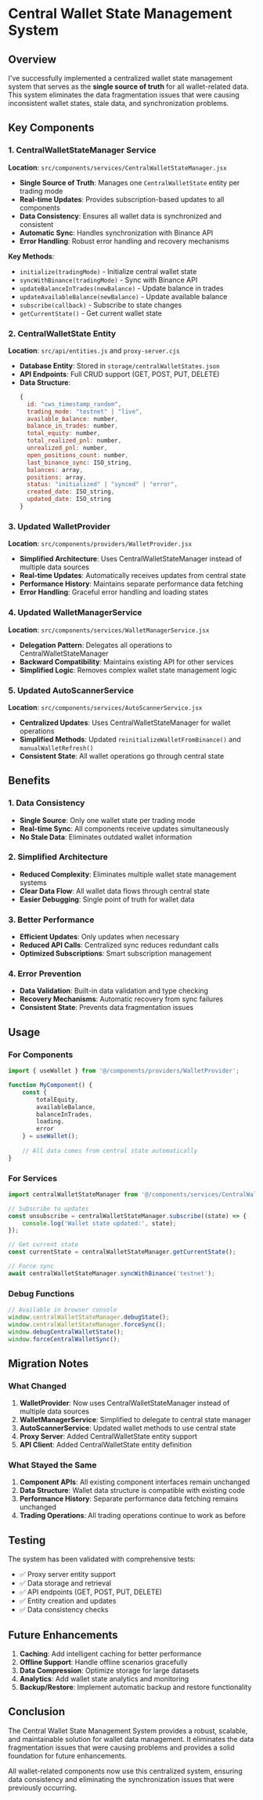 # Central Wallet State Management System

## Overview

I've successfully implemented a centralized wallet state management system that serves as the **single source of truth** for all wallet-related data. This system eliminates the data fragmentation issues that were causing inconsistent wallet states, stale data, and synchronization problems.

## Key Components

### 1. CentralWalletStateManager Service
**Location**: `src/components/services/CentralWalletStateManager.jsx`

- **Single Source of Truth**: Manages one `CentralWalletState` entity per trading mode
- **Real-time Updates**: Provides subscription-based updates to all components
- **Data Consistency**: Ensures all wallet data is synchronized and consistent
- **Automatic Sync**: Handles synchronization with Binance API
- **Error Handling**: Robust error handling and recovery mechanisms

**Key Methods**:
- `initialize(tradingMode)` - Initialize central wallet state
- `syncWithBinance(tradingMode)` - Sync with Binance API
- `updateBalanceInTrades(newBalance)` - Update balance in trades
- `updateAvailableBalance(newBalance)` - Update available balance
- `subscribe(callback)` - Subscribe to state changes
- `getCurrentState()` - Get current wallet state

### 2. CentralWalletState Entity
**Location**: `src/api/entities.js` and `proxy-server.cjs`

- **Database Entity**: Stored in `storage/centralWalletStates.json`
- **API Endpoints**: Full CRUD support (GET, POST, PUT, DELETE)
- **Data Structure**:
  ```javascript
  {
    id: "cws_timestamp_random",
    trading_mode: "testnet" | "live",
    available_balance: number,
    balance_in_trades: number,
    total_equity: number,
    total_realized_pnl: number,
    unrealized_pnl: number,
    open_positions_count: number,
    last_binance_sync: ISO_string,
    balances: array,
    positions: array,
    status: "initialized" | "synced" | "error",
    created_date: ISO_string,
    updated_date: ISO_string
  }
  ```

### 3. Updated WalletProvider
**Location**: `src/components/providers/WalletProvider.jsx`

- **Simplified Architecture**: Uses CentralWalletStateManager instead of multiple data sources
- **Real-time Updates**: Automatically receives updates from central state
- **Performance History**: Maintains separate performance data fetching
- **Error Handling**: Graceful error handling and loading states

### 4. Updated WalletManagerService
**Location**: `src/components/services/WalletManagerService.jsx`

- **Delegation Pattern**: Delegates all operations to CentralWalletStateManager
- **Backward Compatibility**: Maintains existing API for other services
- **Simplified Logic**: Removes complex wallet state management logic

### 5. Updated AutoScannerService
**Location**: `src/components/services/AutoScannerService.jsx`

- **Centralized Updates**: Uses CentralWalletStateManager for wallet operations
- **Simplified Methods**: Updated `reinitializeWalletFromBinance()` and `manualWalletRefresh()`
- **Consistent State**: All wallet operations go through central state

## Benefits

### 1. Data Consistency
- **Single Source**: Only one wallet state per trading mode
- **Real-time Sync**: All components receive updates simultaneously
- **No Stale Data**: Eliminates outdated wallet information

### 2. Simplified Architecture
- **Reduced Complexity**: Eliminates multiple wallet state management systems
- **Clear Data Flow**: All wallet data flows through central state
- **Easier Debugging**: Single point of truth for wallet data

### 3. Better Performance
- **Efficient Updates**: Only updates when necessary
- **Reduced API Calls**: Centralized sync reduces redundant calls
- **Optimized Subscriptions**: Smart subscription management

### 4. Error Prevention
- **Data Validation**: Built-in data validation and type checking
- **Recovery Mechanisms**: Automatic recovery from sync failures
- **Consistent State**: Prevents data fragmentation issues

## Usage

### For Components
```javascript
import { useWallet } from '@/components/providers/WalletProvider';

function MyComponent() {
    const {
        totalEquity,
        availableBalance,
        balanceInTrades,
        loading,
        error
    } = useWallet();
    
    // All data comes from central state automatically
}
```

### For Services
```javascript
import centralWalletStateManager from '@/components/services/CentralWalletStateManager';

// Subscribe to updates
const unsubscribe = centralWalletStateManager.subscribe((state) => {
    console.log('Wallet state updated:', state);
});

// Get current state
const currentState = centralWalletStateManager.getCurrentState();

// Force sync
await centralWalletStateManager.syncWithBinance('testnet');
```

### Debug Functions
```javascript
// Available in browser console
window.centralWalletStateManager.debugState();
window.centralWalletStateManager.forceSync();
window.debugCentralWalletState();
window.forceCentralWalletSync();
```

## Migration Notes

### What Changed
1. **WalletProvider**: Now uses CentralWalletStateManager instead of multiple data sources
2. **WalletManagerService**: Simplified to delegate to central state manager
3. **AutoScannerService**: Updated wallet methods to use central state
4. **Proxy Server**: Added CentralWalletState entity support
5. **API Client**: Added CentralWalletState entity definition

### What Stayed the Same
1. **Component APIs**: All existing component interfaces remain unchanged
2. **Data Structure**: Wallet data structure is compatible with existing code
3. **Performance History**: Separate performance data fetching remains unchanged
4. **Trading Operations**: All trading operations continue to work as before

## Testing

The system has been validated with comprehensive tests:
- ✅ Proxy server entity support
- ✅ Data storage and retrieval
- ✅ API endpoints (GET, POST, PUT, DELETE)
- ✅ Entity creation and updates
- ✅ Data consistency checks

## Future Enhancements

1. **Caching**: Add intelligent caching for better performance
2. **Offline Support**: Handle offline scenarios gracefully
3. **Data Compression**: Optimize storage for large datasets
4. **Analytics**: Add wallet state analytics and monitoring
5. **Backup/Restore**: Implement automatic backup and restore functionality

## Conclusion

The Central Wallet State Management System provides a robust, scalable, and maintainable solution for wallet data management. It eliminates the data fragmentation issues that were causing problems and provides a solid foundation for future enhancements.

All wallet-related components now use this centralized system, ensuring data consistency and eliminating the synchronization issues that were previously occurring.
